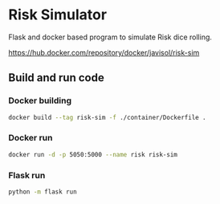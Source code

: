 # Risk Simulator #

Flask and docker based program to simulate Risk dice rolling.

https://hub.docker.com/repository/docker/javisol/risk-sim

## Build and run code ##
### Docker building ###
```bash
docker build --tag risk-sim -f ./container/Dockerfile .
```
### Docker run ###
```bash
docker run -d -p 5050:5000 --name risk risk-sim
```
### Flask run ###
```bash
python -m flask run
```

